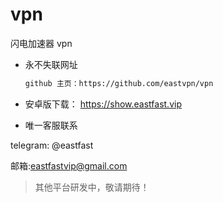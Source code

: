 # vpn
闪电加速器 vpn


* 永不失联网址
  ```html
  github 主页：https://github.com/eastvpn/vpn
  ```
* 安卓版下载：
https://show.eastfast.vip

* 唯一客服联系

telegram: @eastfast

邮箱:eastfastvip@gmail.com

> 其他平台研发中，敬请期待！
